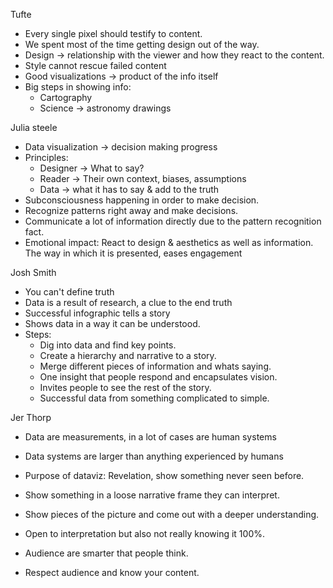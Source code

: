 Tufte
- Every single pixel should testify to content.
- We spent most of the time getting design out of the way.
- Design -> relationship with the viewer and how they react to the content.
- Style cannot rescue failed content
- Good visualizations -> product of the info itself
- Big steps in showing info:
	- Cartography
	- Science -> astronomy drawings

Julia steele
- Data visualization -> decision making progress
- Principles:
	- Designer -> What to say?
	- Reader -> Their own context, biases, assumptions
	- Data -> what it has to say & add to the truth
- Subconsciousness happening in order to make decision.
- Recognize patterns right away and make decisions.
- Communicate a lot of information directly due to the pattern recognition fact.
- Emotional impact: React to design & aesthetics as well as information. The way in which it is presented, eases engagement

Josh Smith
- You can't define truth
- Data is a result of research, a clue to the end truth
- Successful infographic tells a story
- Shows data in a way it can be understood.
- Steps:
	- Dig into data and find key points.
	- Create a hierarchy and narrative to a story.
	- Merge different pieces of information and whats saying.
	- One insight that people respond and encapsulates vision.
	- Invites people to see the rest of the story.
	- Successful data from something complicated to simple.

Jer Thorp
- Data are measurements, in a lot of cases are human systems
- Data systems are larger than anything experienced by humans
- Purpose of dataviz: Revelation, show something never seen before.
- Show something in a loose narrative frame they can interpret.
- Show pieces of the picture and come out with a deeper understanding.
- Open to interpretation but also not really knowing it 100%.

- Audience are smarter that people think.
- Respect audience and know your content.